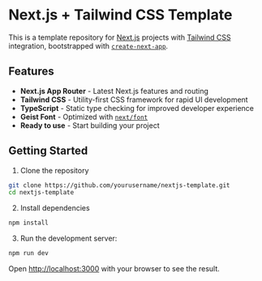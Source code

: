 # Next.js + Tailwind CSS Template

This is a template repository for [Next.js](https://nextjs.org) projects with [Tailwind CSS](https://tailwindcss.com) integration, bootstrapped with [`create-next-app`](https://nextjs.org/docs/app/api-reference/cli/create-next-app).

## Features

- **Next.js App Router** - Latest Next.js features and routing
- **Tailwind CSS** - Utility-first CSS framework for rapid UI development
- **TypeScript** - Static type checking for improved developer experience
- **Geist Font** - Optimized with [`next/font`](https://nextjs.org/docs/app/building-your-application/optimizing/fonts)
- **Ready to use** - Start building your project

## Getting Started

1. Clone the repository

```bash
git clone https://github.com/yourusername/nextjs-template.git
cd nextjs-template
```

2. Install dependencies

```bash
npm install
```

3. Run the development server:

```bash
npm run dev
```

Open [http://localhost:3000](http://localhost:3000) with your browser to see the result.
